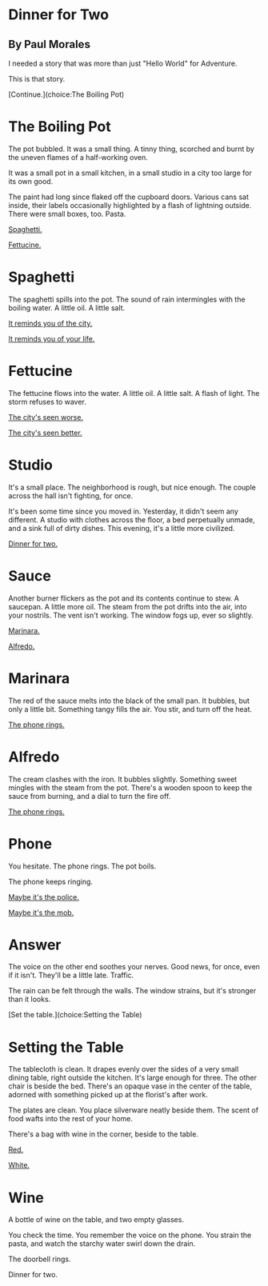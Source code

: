 # Dinner for Two
## By Paul Morales

I needed a story that was more than just "Hello World" for Adventure.

This is that story.

[Continue.](choice:The Boiling Pot)

# The Boiling Pot

The pot bubbled. It was a small thing. A tinny thing, scorched and burnt by the uneven flames of a half-working oven.

It was a small pot in a small kitchen, in a small studio in a city too large for its own good.

The paint had long since flaked off the cupboard doors. Various cans sat inside, their labels occasionally highlighted by a flash of lightning outside. There were small boxes, too. Pasta.

[Spaghetti.](choice:Spaghetti)

[Fettucine.](choice:Fettucine)

# Spaghetti

The spaghetti spills into the pot. The sound of rain intermingles with the boiling water. A little oil. A little salt.

[It reminds you of the city.](choice:Studio)

[It reminds you of your life.](choice:Studio)

# Fettucine

The fettucine flows into the water. A little oil. A little salt. A flash of light. The storm refuses to waver.

[The city's seen worse.](choice:Studio)

[The city's seen better.](choice:Studio)

# Studio

It's a small place. The neighborhood is rough, but nice enough. The couple across the hall isn't fighting, for once.

It's been some time since you moved in. Yesterday, it didn't seem any different. A studio with clothes across the floor, a bed perpetually unmade, and a sink full of dirty dishes. This evening, it's a little more civilized.

[Dinner for two.](choice:Sauce)

# Sauce

Another burner flickers as the pot and its contents continue to stew. A saucepan. A little more oil. The steam from the pot drifts into the air, into your nostrils. The vent isn't working. The window fogs up, ever so slightly.

[Marinara.](choice:Marinara)

[Alfredo.](choice:Alfredo)

# Marinara

The red of the sauce melts into the black of the small pan. It bubbles, but only a little bit. Something tangy fills the air. You stir, and turn off the heat.

[The phone rings.](choice:Phone)

# Alfredo

The cream clashes with the iron. It bubbles slightly. Something sweet mingles with the steam from the pot. There's a wooden spoon to keep the sauce from burning, and a dial to turn the fire off.

[The phone rings.](choice:Phone)

# Phone

You hesitate. The phone rings. The pot boils.

The phone keeps ringing.

[Maybe it's the police.](choice:Answer)

[Maybe it's the mob.](choice:Answer)

# Answer

The voice on the other end soothes your nerves. Good news, for once, even if it isn't. They'll be a little late. Traffic.

The rain can be felt through the walls. The window strains, but it's stronger than it looks.

[Set the table.](choice:Setting the Table)

# Setting the Table

The tablecloth is clean. It drapes evenly over the sides of a very small dining table, right outside the kitchen. It's large enough for three. The other chair is beside the bed. There's an opaque vase in the center of the table, adorned with something picked up at the florist's after work.

The plates are clean. You place silverware neatly beside them. The scent of food wafts into the rest of your home.

There's a bag with wine in the corner, beside to the table.

[Red.](choice:Wine)

[White.](choice:Wine)

# Wine

A bottle of wine on the table, and two empty glasses.

You check the time. You remember the voice on the phone. You strain the pasta, and watch the starchy water swirl down the drain.

The doorbell rings.

Dinner for two.